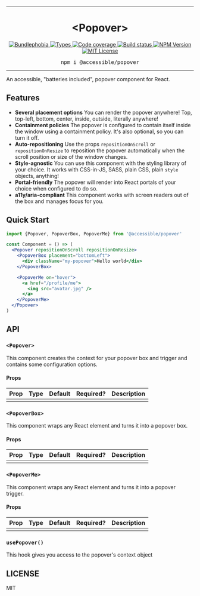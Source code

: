 <hr>
<div align="center">
  <h1 align="center">
    &lt;Popover&gt;
  </h1>
</div>

<p align="center">
  <a href="https://bundlephobia.com/result?p=@accessible/popover">
    <img alt="Bundlephobia" src="https://img.shields.io/bundlephobia/minzip/@accessible/popover?style=for-the-badge&labelColor=24292e">
  </a>
  <a aria-label="Types" href="https://www.npmjs.com/package/@accessible/popover">
    <img alt="Types" src="https://img.shields.io/npm/types/@accessible/popover?style=for-the-badge&labelColor=24292e">
  </a>
  <a aria-label="Code coverage report" href="https://codecov.io/gh/accessible-ui/popover">
    <img alt="Code coverage" src="https://img.shields.io/codecov/c/gh/accessible-ui/popover?style=for-the-badge&labelColor=24292e">
  </a>
  <a aria-label="Build status" href="https://travis-ci.org/accessible-ui/popover">
    <img alt="Build status" src="https://img.shields.io/travis/accessible-ui/popover?style=for-the-badge&labelColor=24292e">
  </a>
  <a aria-label="NPM version" href="https://www.npmjs.com/package/@accessible/popover">
    <img alt="NPM Version" src="https://img.shields.io/npm/v/@accessible/popover?style=for-the-badge&labelColor=24292e">
  </a>
  <a aria-label="License" href="https://jaredlunde.mit-license.org/">
    <img alt="MIT License" src="https://img.shields.io/npm/l/@accessible/popover?style=for-the-badge&labelColor=24292e">
  </a>
</p>

<pre align="center">npm i @accessible/popover</pre>
<hr>

An accessible, "batteries included", popover component for React.

## Features

- **Several placement options** You can render the popover anywhere! Top, top-left, bottom, center, inside, outside,
  literally anywhere!
- **Containment policies** The popover is configured to contain itself inside the window using
  a containment policy. It's also optional, so you can turn it off.
- **Auto-repositioning** Use the props `repositionOnScroll` or `repositionOnResize` to reposition
  the popover automatically when the scroll position or size of the window changes.
- **Style-agnostic** You can use this component with the styling library of your choice. It
  works with CSS-in-JS, SASS, plain CSS, plain `style` objects, anything!
- **Portal-friendly** The popover will render into React portals of your choice when configured
  to do so.
- **a11y/aria-compliant** This component works with screen readers out of the box and manages
  focus for you.

## Quick Start

```jsx harmony
import {Popover, PopoverBox, PopoverMe} from '@accessible/popover'

const Component = () => (
  <Popover repositionOnScroll repositionOnResize>
    <PopoverBox placement="bottomLeft">
      <div className="my-popover">Hello world</div>
    </PopoverBox>

    <PopoverMe on="hover">
      <a href="/profile/me">
        <img src="avatar.jpg" />
      </a>
    </PopoverMe>
  </Popover>
)
```

## API

### `<Popover>`

This component creates the context for your popover box and trigger and contains some
configuration options.

#### Props

| Prop | Type | Default | Required? | Description |
| ---- | ---- | ------- | --------- | ----------- |
|      |      |         |           |             |

### `<PopoverBox>`

This component wraps any React element and turns it into a popover box.

#### Props

| Prop | Type | Default | Required? | Description |
| ---- | ---- | ------- | --------- | ----------- |
|      |      |         |           |             |

### `<PopoverMe>`

This component wraps any React element and turns it into a popover trigger.

#### Props

| Prop | Type | Default | Required? | Description |
| ---- | ---- | ------- | --------- | ----------- |
|      |      |         |           |             |

### `usePopover()`

This hook gives you access to the popover's context object

## LICENSE

MIT
